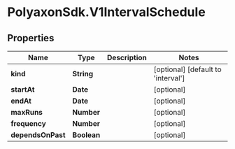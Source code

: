 # PolyaxonSdk.V1IntervalSchedule

## Properties

Name | Type | Description | Notes
------------ | ------------- | ------------- | -------------
**kind** | **String** |  | [optional] [default to &#39;interval&#39;]
**startAt** | **Date** |  | [optional] 
**endAt** | **Date** |  | [optional] 
**maxRuns** | **Number** |  | [optional] 
**frequency** | **Number** |  | [optional] 
**dependsOnPast** | **Boolean** |  | [optional] 


